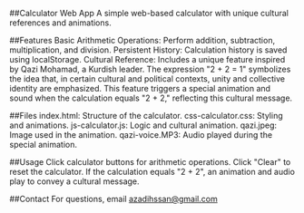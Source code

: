 ##Calculator Web App
A simple web-based calculator with unique cultural references and animations.

##Features
Basic Arithmetic Operations: Perform addition, subtraction, multiplication, and division.
Persistent History: Calculation history is saved using localStorage.
Cultural Reference: Includes a unique feature inspired by Qazi Mohamad, a Kurdish leader. The expression "2 + 2 = 1" symbolizes the idea that, in certain cultural and political contexts, unity and collective identity are emphasized. This feature triggers a special animation and sound when the calculation equals "2 + 2," reflecting this cultural message.

##Files
index.html: Structure of the calculator.
css-calculator.css: Styling and animations.
js-calculator.js: Logic and cultural animation.
qazi.jpeg: Image used in the animation.
qazi-voice.MP3: Audio played during the special animation.

##Usage
Click calculator buttons for arithmetic operations.
Click "Clear" to reset the calculator.
If the calculation equals "2 + 2", an animation and audio play to convey a cultural message.

##Contact
For questions, email azadihssan@gmail.com
